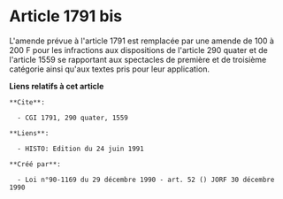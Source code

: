 # Article 1791 bis

L'amende prévue à l'article 1791 est remplacée par une amende de 100 à 200 F pour les infractions aux dispositions de
l'article 290 quater et de l'article 1559 se rapportant aux spectacles de première et de troisième catégorie ainsi qu'aux
textes pris pour leur application.

**Liens relatifs à cet article**

	**Cite**:

	  - CGI 1791, 290 quater, 1559

	**Liens**:

	  - HISTO: Edition du 24 juin 1991

	**Créé par**:

	  - Loi n°90-1169 du 29 décembre 1990 - art. 52 () JORF 30 décembre 1990
